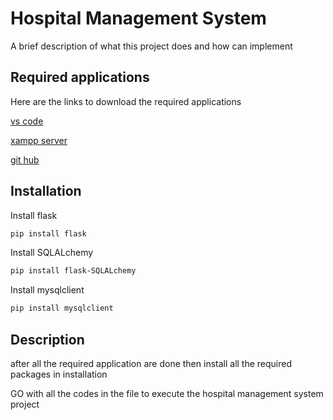 
# Hospital Management System

A brief description of what this project does and how can implement


## Required applications

Here are the links to download the required applications

[vs code](https://code.visualstudio.com/Download)

[xampp server](https://www.apachefriends.org/download.html)

[git hub](https://desktop.github.com/)



## Installation

Install flask

```bash
pip install flask
```
Install SQLALchemy
```bash
pip install flask-SQLALchemy
```
Install mysqlclient
```bash
pip install mysqlclient
```

## Description

after all the required application are done then install all the required packages in installation 

GO with all the codes in the file to execute the hospital management system project 